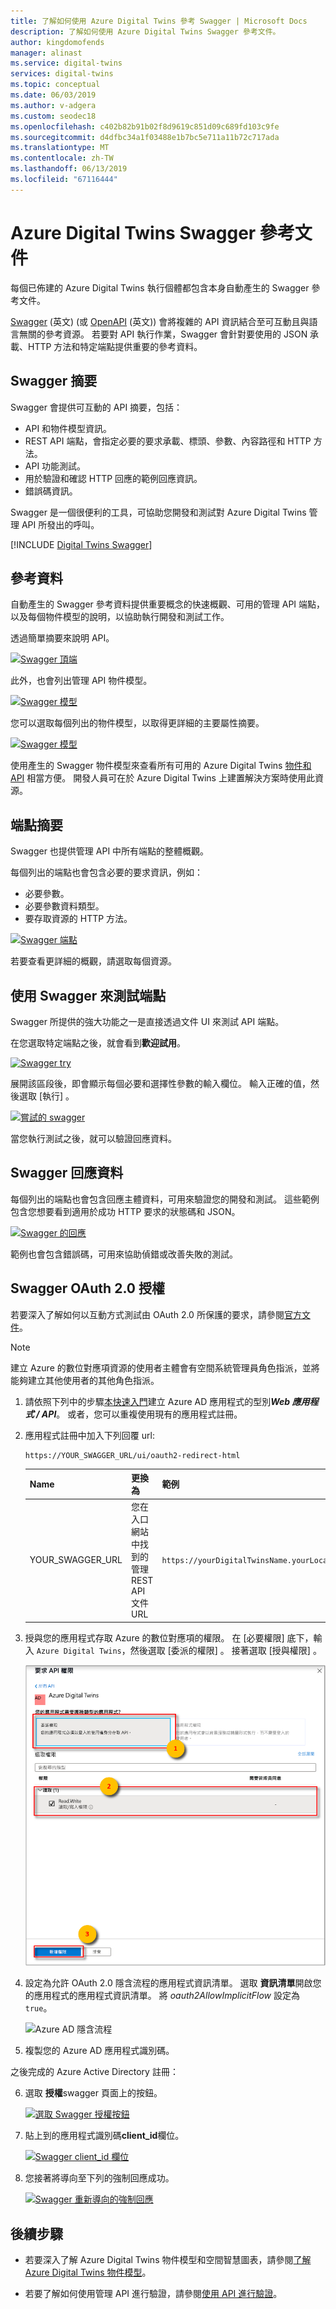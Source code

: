 ```yaml
---
title: 了解如何使用 Azure Digital Twins 參考 Swagger | Microsoft Docs
description: 了解如何使用 Azure Digital Twins Swagger 參考文件。
author: kingdomofends
manager: alinast
ms.service: digital-twins
services: digital-twins
ms.topic: conceptual
ms.date: 06/03/2019
ms.author: v-adgera
ms.custom: seodec18
ms.openlocfilehash: c402b82b91b02f8d9619c851d09c689fd103c9fe
ms.sourcegitcommit: d4dfbc34a1f03488e1b7bc5e711a11b72c717ada
ms.translationtype: MT
ms.contentlocale: zh-TW
ms.lasthandoff: 06/13/2019
ms.locfileid: "67116444"
---
```

# <a name="azure-digital-twins-swagger-reference-documentation"></a>Azure Digital Twins Swagger 參考文件

每個已佈建的 Azure Digital Twins 執行個體都包含本身自動產生的 Swagger 參考文件。

[Swagger](https://swagger.io/) \(英文\) (或 [OpenAPI](https://www.openapis.org/) \(英文\)) 會將複雜的 API 資訊結合至可互動且與語言無關的參考資源。 若要對 API 執行作業，Swagger 會針對要使用的 JSON 承載、HTTP 方法和特定端點提供重要的參考資料。

## <a name="swagger-summary"></a>Swagger 摘要

Swagger 會提供可互動的 API 摘要，包括：

* API 和物件模型資訊。
* REST API 端點，會指定必要的要求承載、標頭、參數、內容路徑和 HTTP 方法。
* API 功能測試。
* 用於驗證和確認 HTTP 回應的範例回應資訊。
* 錯誤碼資訊。

Swagger 是一個很便利的工具，可協助您開發和測試對 Azure Digital Twins 管理 API 所發出的呼叫。

[!INCLUDE [Digital Twins Swagger](../../includes/digital-twins-swagger.md)]

## <a name="reference-material"></a>參考資料

自動產生的 Swagger 參考資料提供重要概念的快速概觀、可用的管理 API 端點，以及每個物件模型的說明，以協助執行開發和測試工作。

透過簡單摘要來說明 API。

[![Swagger 頂端](media/how-to-use-swagger/swagger_management_top.PNG)](media/how-to-use-swagger/swagger_management_top.PNG#lightbox)

此外，也會列出管理 API 物件模型。

[![Swagger 模型](media/how-to-use-swagger/swagger_management_models.PNG)](media/how-to-use-swagger/swagger_management_models.PNG#lightbox)

您可以選取每個列出的物件模型，以取得更詳細的主要屬性摘要。

[![Swagger 模型](media/how-to-use-swagger/swagger_management_model.PNG)](media/how-to-use-swagger/swagger_management_model.PNG#lightbox)

使用產生的 Swagger 物件模型來查看所有可用的 Azure Digital Twins [物件和 API](./concepts-objectmodel-spatialgraph.md) 相當方便。 開發人員可在於 Azure Digital Twins 上建置解決方案時使用此資源。

## <a name="endpoint-summary"></a>端點摘要

Swagger 也提供管理 API 中所有端點的整體概觀。

每個列出的端點也會包含必要的要求資訊，例如：

* 必要參數。
* 必要參數資料類型。
* 要存取資源的 HTTP 方法。

[![Swagger 端點](media/how-to-use-swagger/swagger_management_endpoints.PNG)](media/how-to-use-swagger/swagger_management_endpoints.PNG#lightbox)

若要查看更詳細的概觀，請選取每個資源。

## <a name="use-swagger-to-test-endpoints"></a>使用 Swagger 來測試端點

Swagger 所提供的強大功能之一是直接透過文件 UI 來測試 API 端點。

在您選取特定端點之後，就會看到**歡迎試用**。

[![Swagger try](media/how-to-use-swagger/swagger_management_try.PNG)](media/how-to-use-swagger/swagger_management_try.PNG#lightbox)

展開該區段後，即會顯示每個必要和選擇性參數的輸入欄位。 輸入正確的值，然後選取 [執行]  。

[![嘗試的 swagger](media/how-to-use-swagger/swagger_management_tried.PNG)](media/how-to-use-swagger/swagger_management_tried.PNG#lightbox)

當您執行測試之後，就可以驗證回應資料。

## <a name="swagger-response-data"></a>Swagger 回應資料

每個列出的端點也會包含回應主體資料，可用來驗證您的開發和測試。 這些範例包含您想要看到適用於成功 HTTP 要求的狀態碼和 JSON。

[![Swagger 的回應](media/how-to-use-swagger/swagger_management_response.PNG)](media/how-to-use-swagger/swagger_management_response.PNG#lightbox)

範例也會包含錯誤碼，可用來協助偵錯或改善失敗的測試。

## <a name="swagger-oauth-20-authorization"></a>Swagger OAuth 2.0 授權

若要深入了解如何以互動方式測試由 OAuth 2.0 所保護的要求，請參閱[官方文件](https://swagger.io/docs/specification/authentication/oauth2/)。

> [!NOTE]
> 建立 Azure 的數位對應項資源的使用者主體會有空間系統管理員角色指派，並將能夠建立其他使用者的其他角色指派。

1. 請依照下列中的步驟[本快速入門](https://docs.microsoft.com/azure/active-directory/develop/quickstart-v1-integrate-apps-with-azure-ad)建立 Azure AD 應用程式的型別***Web 應用程式 / API***。 或者，您可以重複使用現有的應用程式註冊。

2. 應用程式註冊中加入下列回覆 url:

    ```plaintext
    https://YOUR_SWAGGER_URL/ui/oauth2-redirect-html
    ```
    | Name  | 更換為 | 範例 |
    |---------|---------|---------|
    | YOUR_SWAGGER_URL | 您在入口網站中找到的管理 REST API 文件 URL  | `https://yourDigitalTwinsName.yourLocation.azuresmartspaces.net/management/swagger` |

3. 授與您的應用程式存取 Azure 的數位對應項的權限。 在 [必要權限]  底下，輸入 `Azure Digital Twins`，然後選取 [委派的權限]  。 接著選取 [授與權限]  。

    ![Azure AD 應用程式註冊新增 API](../../includes/media/digital-twins-permissions/aad-app-req-permissions.png)

4. 設定為允許 OAuth 2.0 隱含流程的應用程式資訊清單。 選取 **資訊清單**開啟您的應用程式的應用程式資訊清單。 將 *oauth2AllowImplicitFlow* 設定為 `true`。

    ![Azure AD 隱含流程](../../includes/media/digital-twins-permissions/aad-app-allow-implicit-flow.png)

5. 複製您的 Azure AD 應用程式識別碼。

之後完成的 Azure Active Directory 註冊：

6. 選取 **授權**swagger 頁面上的按鈕。

    [![選取 Swagger 授權按鈕](media/how-to-use-swagger/swagger-select-authorize-btn.png)](media/how-to-use-swagger/swagger-select-authorize-btn.png#lightbox)

7. 貼上到的應用程式識別碼**client_id**欄位。

    [![Swagger client_id 欄位](media/how-to-use-swagger/swagger-auth-form.png)](media/how-to-use-swagger/swagger-auth-form.png#lightbox)

8. 您接著將導向至下列的強制回應成功。

    [![Swagger 重新導向的強制回應](media/how-to-use-swagger/swagger_auth_redirect.PNG)](media/how-to-use-swagger/swagger_auth_redirect.PNG#lightbox)

## <a name="next-steps"></a>後續步驟

- 若要深入了解 Azure Digital Twins 物件模型和空間智慧圖表，請參閱[了解 Azure Digital Twins 物件模型](./concepts-objectmodel-spatialgraph.md)。

- 若要了解如何使用管理 API 進行驗證，請參閱[使用 API 進行驗證](./security-authenticating-apis.md)。